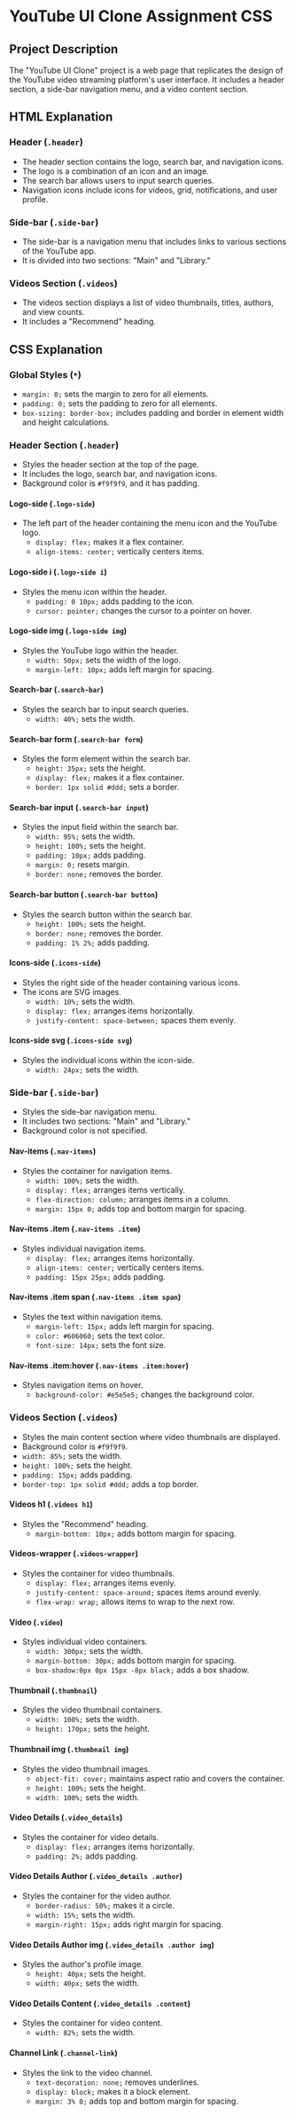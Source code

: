 # YouTube UI Clone Assignment CSS


## Project Description
The "YouTube UI Clone" project is a web page that replicates the design of the YouTube video streaming platform's user interface. It includes a header section, a side-bar navigation menu, and a video content section.

## HTML Explanation

### Header (`.header`)
- The header section contains the logo, search bar, and navigation icons.
- The logo is a combination of an icon and an image.
- The search bar allows users to input search queries.
- Navigation icons include icons for videos, grid, notifications, and user profile.

### Side-bar (`.side-bar`)
- The side-bar is a navigation menu that includes links to various sections of the YouTube app.
- It is divided into two sections: "Main" and "Library."

### Videos Section (`.videos`)
- The videos section displays a list of video thumbnails, titles, authors, and view counts.
- It includes a "Recommend" heading.

## CSS Explanation

### Global Styles (`*`)
- `margin: 0;` sets the margin to zero for all elements.
- `padding: 0;` sets the padding to zero for all elements.
- `box-sizing: border-box;` includes padding and border in element width and height calculations.

### Header Section (`.header`)
- Styles the header section at the top of the page.
- It includes the logo, search bar, and navigation icons.
- Background color is `#f9f9f9`, and it has padding.

#### Logo-side (`.logo-side`)
- The left part of the header containing the menu icon and the YouTube logo.
  - `display: flex;` makes it a flex container.
  - `align-items: center;` vertically centers items.

#### Logo-side i (`.logo-side i`)
- Styles the menu icon within the header.
  - `padding: 0 10px;` adds padding to the icon.
  - `cursor: pointer;` changes the cursor to a pointer on hover.

#### Logo-side img (`.logo-side img`)
- Styles the YouTube logo within the header.
  - `width: 50px;` sets the width of the logo.
  - `margin-left: 10px;` adds left margin for spacing.

#### Search-bar (`.search-bar`)
- Styles the search bar to input search queries.
  - `width: 40%;` sets the width.
  
#### Search-bar form (`.search-bar form`)
- Styles the form element within the search bar.
  - `height: 35px;` sets the height.
  - `display: flex;` makes it a flex container.
  - `border: 1px solid #ddd;` sets a border.

#### Search-bar input (`.search-bar input`)
- Styles the input field within the search bar.
  - `width: 95%;` sets the width.
  - `height: 100%;` sets the height.
  - `padding: 10px;` adds padding.
  - `margin: 0;` resets margin.
  - `border: none;` removes the border.

#### Search-bar button (`.search-bar button`)
- Styles the search button within the search bar.
  - `height: 100%;` sets the height.
  - `border: none;` removes the border.
  - `padding: 1% 2%;` adds padding.

#### Icons-side (`.icons-side`)
- Styles the right side of the header containing various icons.
- The icons are SVG images.
  - `width: 10%;` sets the width.
  - `display: flex;` arranges items horizontally.
  - `justify-content: space-between;` spaces them evenly.
  
#### Icons-side svg (`.icons-side svg`)
- Styles the individual icons within the icon-side.
  - `width: 24px;` sets the width.

### Side-bar (`.side-bar`)
- Styles the side-bar navigation menu.
- It includes two sections: "Main" and "Library."
- Background color is not specified.

#### Nav-items (`.nav-items`)
- Styles the container for navigation items.
  - `width: 100%;` sets the width.
  - `display: flex;` arranges items vertically.
  - `flex-direction: column;` arranges items in a column.
  - `margin: 15px 0;` adds top and bottom margin for spacing.

#### Nav-items .item (`.nav-items .item`)
- Styles individual navigation items.
  - `display: flex;` arranges items horizontally.
  - `align-items: center;` vertically centers items.
  - `padding: 15px 25px;` adds padding.

#### Nav-items .item span (`.nav-items .item span`)
- Styles the text within navigation items.
  - `margin-left: 15px;` adds left margin for spacing.
  - `color: #606060;` sets the text color.
  - `font-size: 14px;` sets the font size.

#### Nav-items .item:hover (`.nav-items .item:hover`)
- Styles navigation items on hover.
  - `background-color: #e5e5e5;` changes the background color.

### Videos Section (`.videos`)
- Styles the main content section where video thumbnails are displayed.
- Background color is `#f9f9f9`.
- `width: 85%;` sets the width.
- `height: 100%;` sets the height.
- `padding: 15px;` adds padding.
- `border-top: 1px solid #ddd;` adds a top border.

#### Videos h1 (`.videos h1`)
- Styles the "Recommend" heading.
  - `margin-bottom: 10px;` adds bottom margin for spacing.

#### Videos-wrapper (`.videos-wrapper`)
- Styles the container for video thumbnails.
  - `display: flex;` arranges items evenly.
  - `justify-content: space-around;` spaces items around evenly.
  - `flex-wrap: wrap;` allows items to wrap to the next row.

#### Video (`.video`)
- Styles individual video containers.
  - `width: 300px;` sets the width.
  - `margin-bottom: 30px;` adds bottom margin for spacing.
  - `box-shadow:0px 0px 15px -8px black;` adds a box shadow.

#### Thumbnail (`.thumbnail`)
- Styles the video thumbnail containers.
  - `width: 100%;` sets the width.
  - `height: 170px;` sets the height.

#### Thumbnail img (`.thumbnail img`)
- Styles the video thumbnail images.
  - `object-fit: cover;` maintains aspect ratio and covers the container.
  - `height: 100%;` sets the height.
  - `width: 100%;` sets the width.

#### Video Details (`.video_details`)
- Styles the container for video details.
  - `display: flex;` arranges items horizontally.
  - `padding: 2%;` adds padding.

#### Video Details Author (`.video_details .author`)
- Styles the container for the video author.
  - `border-radius: 50%;` makes it a circle.
  - `width: 15%;` sets the width.
  - `margin-right: 15px;` adds right margin for spacing.

#### Video Details Author img (`.video_details .author img`)
- Styles the author's profile image.
  - `height: 40px;` sets the height.
  - `width: 40px;` sets the width.

#### Video Details Content (`.video_details .content`)
- Styles the container for video content.
  - `width: 82%;` sets the width.

#### Channel Link (`.channel-link`)
- Styles the link to the video channel.
  - `text-decoration: none;` removes underlines.
  - `display: block;` makes it a block element.
  - `margin: 3% 0;` adds top and bottom margin for spacing.

